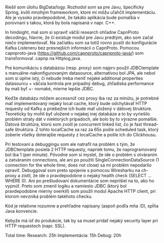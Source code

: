 Riešil som úlohu BigData/logy.
Rozhodol som sa pre Javu, špecificky Spring, kvôli mnohým frameworkom, ktoré mi môžu uľahčit implementáciu. Ale je vysoko pravdepodobné, že takáto aplikácia bude pomalšia v porovnaní s takou, ktorá by bola napisaná v napr. C++.


In hindsight, mal som si spraviť väčší research ohľadne CapnProto decodingu, hlavne, že či existuje modul pre Javu predtým, ako som začal niečo implementovať. Na začiatku som sa totiž rovno pustil do konfigurácie Kafka Listeneru bez presnejších informácii o CapnProto. Pomocou capnproto-java (https://github.com/capnproto/capnproto-java/) som transformoval .capnp na Httplog.java.

Pre komunikáciu s databázou (resp. proxy) som najprv použil JDBCtemplate s manuálne-nakonfigurovaným datasource, alternatívou bol JPA, ale nebol som si úplne istý, či nebude treba meniť nejaké additional properties datasourcu + väčsia kontrola pre prípadný debug, zhľadiska performance by mali byť +- rovnaké, mierne lepšie JDBC.

Keďže databázu môžem accessnúť cez proxy iba raz za minútu, je potrebné mať implementovaný nejaký local cache, ktorý bude odchytávať 
HTTP requesty od Kafky a priebežne ich bude mať uložený v dátovej štruktúre. Teoreticky by mohli byť uložené v nejakej inej databáze a to by vyriešilo problém straty dát v niektorých prípadoch, ale bolo by to výrazne pomalšie. Dátová štruktúra, ktorú som zvolil je concurrent linked list, čo je fast thread-safe štruktúra. Z tohto localCache sa raz za 65s pošle scheduled task, ktorý zoberie všetky doterajšie requesty z localCache a pošle ich do Clickhousu.

Pri testovaní a debuggingu som ale natrafil na problém s tým, že JDBCtemplate posiela 2 HTTP requesty, napriek tomu, že naprogramovaný bol iba 1 (per minute). Pôvodne som si myslel, že ide o problém s otváranim a zatváraním connections, ale ani po použití SingleConnectionDataSource (1 connection for the whole time, does not close) sa mi problém nepodarilo opraviť. Debuggoval som preto spojenie s pomocou Wiresharku na ch-proxy a zistil, že ide o pravdepodobne o nejaký health check (SELECT ... WHERE 0). Ani po preštudovaní dokumentácie som neprišiel na to, ako ho vypnúť.
Preto som zmenil logiku a namiesto JDBC (ktorý bol pravdepodobne mierny overkill) som použil modul Apache HTTP client, pri ktorom nevzniká problém takéhoto checku.

Kód je relatívne rozumne a prehľadne napísany (aspoň podľa mňa :D), spĺňa Java konvencie.

Kebyže má ísť do produkcie, tak by sa musel pridať nejaký security layer pri HTTP requestoch (napr. SSL).

Total time:
Research: 25h
Implementácia: 15h
Debug: 20h


